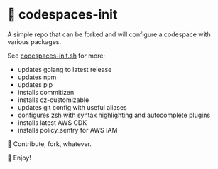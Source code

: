 # 🚀 codespaces-init

A simple repo that can be forked and will configure a codespace with various packages. 

See [codespaces-init.sh](.codespaces-config/codespaces-init.sh) for more:

- updates golang to latest release
- updates npm
- updates pip
- installs commitizen
- installs cz-customizable
- updates git config with useful aliases
- configures zsh with syntax highlighting and autocomplete plugins
- installs latest AWS CDK
- installs policy_sentry for AWS IAM

🚀 Contribute, fork, whatever.

🎉 Enjoy!